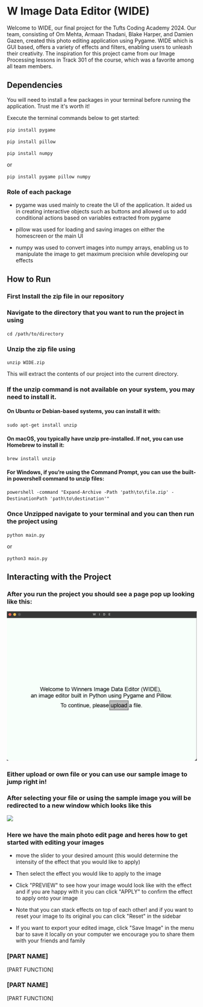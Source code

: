 # W Image Data Editor (WIDE)

Welcome to WIDE, our final project for the Tufts Coding Academy 2024. Our team, consisting of Om Mehta, Armaan Thadani, Blake Harper, and Damien Gazen, created this photo editing application using Pygame. WIDE which is GUI based, offers a variety of effects and filters, enabling users to unleash their creativity. The inspiration for this project came from our Image Processing lessons in Track 301 of the course, which was a favorite among all team members.

## Dependencies

You will need to install a few packages in your terminal before running the application. Trust me it's worth it!

Execute the terminal commands below to get started:

``pip install pygame``

``pip install pillow``

``pip install numpy``

or

``pip install pygame pillow numpy``

 <h3>Role of each package</h3>

 * pygame was used mainly to create the UI of the application. It aided us in creating interactive objects such as buttons and allowed us to add conditional actions based on variables extracted from pygame

  * pillow was used for loading and saving images on either the homescreen or the main UI

 * numpy was used to convert images into numpy arrays, enabling us to manipulate the image to get maximum precision while developing our effects

## How to Run

<h3>First Install the zip file in our repository</h3>

<h3>Navigate to the directory that you want to run the project in using</h3>

``cd /path/to/directory``

<h3>Unzip the zip file using</h3>

``unzip WIDE.zip``

This will extract the contents of our project into the current directory.

<h3>If the unzip command is not available on your system, you may need to install it.</h3>

<h4>On Ubuntu or Debian-based systems, you can install it with:</h4>

``sudo apt-get install unzip``

<h4>On macOS, you typically have unzip pre-installed. If not, you can use Homebrew to install it:</h4>

``brew install unzip``

<h4>For Windows, if you’re using the Command Prompt, you can use the built-in powershell command to unzip files:</h4>

``powershell -command "Expand-Archive -Path 'path\to\file.zip' -DestinationPath 'path\to\destination'"``

<h3>Once Unzipped navigate to your terminal and you can then run the project using</h3>

``python main.py``

or

``python3 main.py``

## Interacting with the Project

<h3>After you run the project you should see a page pop up looking like this:</h3>

<img src = 'Readme_home.png'>

<h3> Either upload or own file or you can use our sample image to jump right in! </h3>

<h3>After selecting your file or using the sample image you will be redirected to a new window which looks like this</h3>

<img src = 'Readme_entering.png'>

<h3>Here we have the main photo edit page and heres how to get started with editing your images</h3>

 * move the slider to your desired amount (this would determine the intensity of the effect that you would like to apply)

 * Then select the effect you would like to apply to the image

 * Click "PREVIEW" to see how your image would look like with the effect and if you are happy with it you can click "APPLY" to confirm the effect to apply onto your image

  * Note that you can stack effects on top of each other! and if you want to reset your image to its original you can click "Reset" in the sidebar

 * If you want to export your edited image, click "Save Image" in the menu bar to save it locally on your computer we encourage you to share them with your friends and family
 
### [PART NAME]
[PART FUNCTION]

### [PART NAME]
[PART FUNCTION]